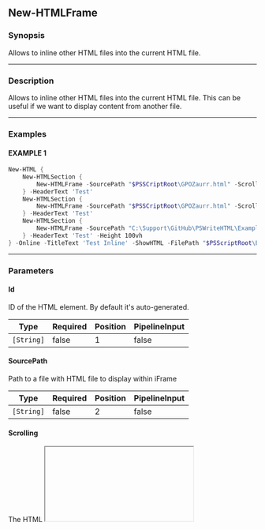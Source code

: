 New-HTMLFrame
-------------




### Synopsis
Allows to inline other HTML files into the current HTML file.



---


### Description

Allows to inline other HTML files into the current HTML file. This can be useful if we want to display content from another file.



---


### Examples
#### EXAMPLE 1
```PowerShell
New-HTML {
    New-HTMLSection {
        New-HTMLFrame -SourcePath "$PSSCriptRoot\GPOZaurr.html" -Scrolling Auto
    } -HeaderText 'Test'
    New-HTMLSection {
        New-HTMLFrame -SourcePath "$PSSCriptRoot\GPOZaurr.html" -Scrolling Auto -Height 1500px
    } -HeaderText 'Test'
    New-HTMLSection {
        New-HTMLFrame -SourcePath "C:\Support\GitHub\PSWriteHTML\Examples\Example-Maps\Example-Maps.html"
    } -HeaderText 'Test' -Height 100vh
} -Online -TitleText 'Test Inline' -ShowHTML -FilePath "$PSScriptRoot\Example-InlineHTML01.html" -AddComment
```



---


### Parameters
#### **Id**

ID of the HTML element. By default it's auto-generated.






|Type      |Required|Position|PipelineInput|
|----------|--------|--------|-------------|
|`[String]`|false   |1       |false        |



#### **SourcePath**

Path to a file with HTML file to display within iFrame






|Type      |Required|Position|PipelineInput|
|----------|--------|--------|-------------|
|`[String]`|false   |2       |false        |



#### **Scrolling**

The HTML <iframe> scrolling Attribute is used to specify that whether the scrollbar will be displayed or not in the <Iframe> Element. Basically the scrollbar is used when the content is large than the Iframe Element.
Available options are:
* auto: It has a default value. The scrollbar appears when needed.
* yes: This value shows the scrollbar in the Iframe Element.
* no: This value does not show the scrollbar in the Iframe Element.



Valid Values:

* No
* Yes
* Auto






|Type      |Required|Position|PipelineInput|
|----------|--------|--------|-------------|
|`[String]`|false   |3       |false        |



#### **Height**

Set the height of the iFrame to static value. This should be used when not using iFrameResizer.






|Type      |Required|Position|PipelineInput|
|----------|--------|--------|-------------|
|`[Object]`|false   |4       |false        |



#### **FrameBorder**

Set the frameborder attribute of the <iframe> element. This attribute specifies whether the frame should have a border. The default value is 0.






|Type      |Required|Position|PipelineInput|
|----------|--------|--------|-------------|
|`[Object]`|false   |5       |false        |



#### **UseiFrameResizer**

Forces HTML inline feature to use iFrameResizer instead of native functionality. For fully functional feature it requires modifying the source HTML file.






|Type      |Required|Position|PipelineInput|
|----------|--------|--------|-------------|
|`[Switch]`|false   |named   |false        |



#### **EnableLogging**

Enable logging to Console for debugging purposes when using iFrameResizer (requires UseiFrameResizer).






|Type      |Required|Position|PipelineInput|
|----------|--------|--------|-------------|
|`[Switch]`|false   |named   |false        |





---


### Notes
General notes



---


### Syntax
```PowerShell
New-HTMLFrame [[-Id] <String>] [[-SourcePath] <String>] [[-Scrolling] <String>] [[-Height] <Object>] [[-FrameBorder] <Object>] [-UseiFrameResizer] [-EnableLogging] [<CommonParameters>]
```
